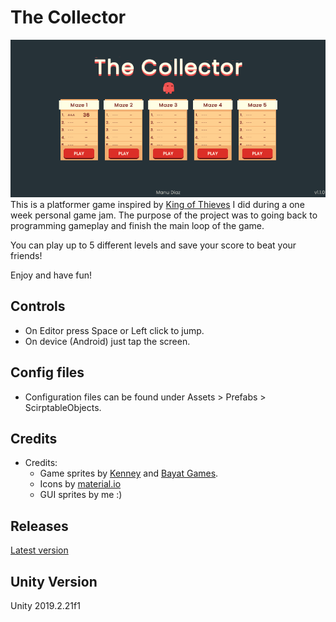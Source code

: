 # The Collector
![demo](/Demo/the_collector_demo.gif)
This is a platformer game inspired by [King of Thieves](https://play.google.com/store/apps/details?id=com.zeptolab.thieves.google) I did during a one week personal game jam.
The purpose of the project was to going back to programming gameplay and finish the main loop of the game.

You can play up to 5 different levels and save your score to beat your friends!

Enjoy and have fun!

## Controls
- On Editor press Space or Left click to jump.
- On device (Android) just tap the screen.

## Config files
- Configuration files can be found under Assets > Prefabs > ScirptableObjects.

## Credits
- Credits:
	- Game sprites by [Kenney](https://www.kenney.nl/assets) and [Bayat Games](https://bayat.itch.io/platform-game-assets).
	- Icons by [material.io](https://material.io/)
	- GUI sprites by me :)

## Releases
[Latest version](/releases/latest)

## Unity Version
Unity 2019.2.21f1
